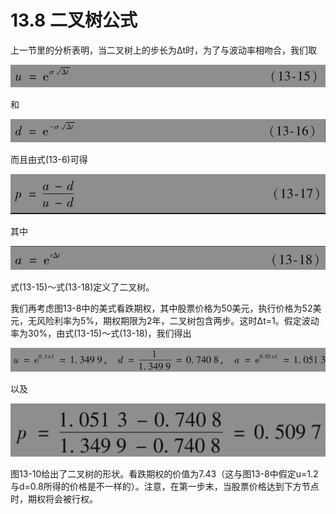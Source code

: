 # 13.8 二叉树公式

上一节里的分析表明，当二叉树上的步长为Δt时，为了与波动率相吻合，我们取

![](images/2024-03-03-10-48-28.png)

和

![](images/2024-03-03-10-48-55.png)

而且由式(13-6)可得

![](images/2024-03-03-10-49-25.png)

其中

![](images/2024-03-03-10-49-55.png)

式(13-15)～式(13-18)定义了二叉树。

我们再考虑图13-8中的美式看跌期权，其中股票价格为50美元，执行价格为52美元，无风险利率为5%，期权期限为2年，二叉树包含两步。这时Δt=1。假定波动率为30%，由式(13-15)～式(13-18)，我们得出

![](images/2024-03-03-10-50-35.png)

以及

![](images/2024-03-03-10-50-57.png)

图13-10给出了二叉树的形状。看跌期权的价值为7.43（这与图13-8中假定u=1.2与d=0.8所得的价格是不一样的）。注意，在第一步末，当股票价格达到下方节点时，期权将会被行权。